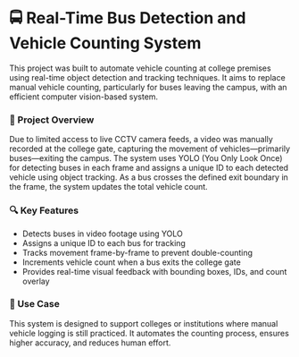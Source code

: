# 🚍 Real-Time Bus Detection and Vehicle Counting System

This project was built to automate vehicle counting at college premises using real-time object detection and tracking techniques. It aims to replace manual vehicle counting, particularly for buses leaving the campus, with an efficient computer vision-based system.

### 📌 Project Overview

Due to limited access to live CCTV camera feeds, a video was manually recorded at the college gate, capturing the movement of vehicles—primarily buses—exiting the campus. The system uses YOLO (You Only Look Once) for detecting buses in each frame and assigns a unique ID to each detected vehicle using object tracking. As a bus crosses the defined exit boundary in the frame, the system updates the total vehicle count.

### 🔍 Key Features

- Detects buses in video footage using YOLO
- Assigns a unique ID to each bus for tracking
- Tracks movement frame-by-frame to prevent double-counting
- Increments vehicle count when a bus exits the college gate
- Provides real-time visual feedback with bounding boxes, IDs, and count overlay

### 🎯 Use Case

This system is designed to support colleges or institutions where manual vehicle logging is still practiced. It automates the counting process, ensures higher accuracy, and reduces human effort.


